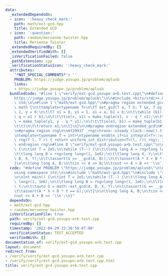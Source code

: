 ```yaml
---
data:
  _extendedDependsOn:
  - icon: ':heavy_check_mark:'
    path: math/ext-gcd.hpp
    title: Extended GCD
  - icon: ':question:'
    path: random/mersenne-twister.hpp
    title: Mersenne Twister
  _extendedRequiredBy: []
  _extendedVerifiedWith: []
  _isVerificationFailed: false
  _pathExtension: cpp
  _verificationStatusIcon: ':heavy_check_mark:'
  attributes:
    '*NOT_SPECIAL_COMMENTS*': ''
    PROBLEM: https://judge.yosupo.jp/problem/aplusb
    links:
    - https://judge.yosupo.jp/problem/aplusb
  bundledCode: "#line 1 \"verify/ext-gcd.yosupo-a+b.test.cpp\"\n#define PROBLEM \"\
    https://judge.yosupo.jp/problem/aplusb\"\n\n#include <bits/stdc++.h>\nusing namespace\
    \ std;\n\n#line 1 \"math/ext-gcd.hpp\"\n#pragma region extended_gcd\n\nnamespace\
    \ math {\n\ttemplate<typename T>\n\tT ext_gcd(T a, T b, T &x, T &y) {\n\t\tx =\
    \ 1, y = 0;\n\t\tT x1 = 0, y1 = 1, a1 = a, b1 = b;\n\t\twhile (b1) {\n\t\t\tT\
    \ q = a1 / b1;\n\t\t\ttie(x, x1) = make_tuple(x1, x - q * x1);\n\t\t\ttie(y, y1)\
    \ = make_tuple(y1, y - q * y1);\n\t\t\ttie(a1, b1) = make_tuple(b1, a1 - q * b1);\n\
    \t\t}\n\t\treturn a1;\n\t}\n}\n\n#pragma endregion extended_gcd\n#line 1 \"random/mersenne-twister.hpp\"\
    \n#pragma region rng\n\nmt19937 _rng(chrono::steady_clock::now().time_since_epoch().count());\n\
    \ntemplate<typename T = int>\ntypename enable_if<is_integral<T>::value, T>::type\
    \ rng(T l, T r) { return uniform_int_distribution<T>(l, r)(_rng); }\n\n#pragma\
    \ endregion rng\n#line 8 \"verify/ext-gcd.yosupo-a+b.test.cpp\"\n\nint main()\
    \ {\n\tint T = 2e5;\n\twhile (T--) {\n\t\tlong long A = rng<long long>(1, 1e6);\n\
    \t\tlong long B = rng<long long>(1, 1e6);\n\t\tlong long X, Y;\n\t\tauto G = math::ext_gcd(A,\
    \ B, X, Y);\n\t\tassert(G == __gcd(A, B));\n\t\tassert(A * X + B * Y == G);\n\t\
    }\n\n\tlong long A, B;\n\tcin >> A >> B;\n\tcout << A + B << '\\n';\n}\n"
  code: "#define PROBLEM \"https://judge.yosupo.jp/problem/aplusb\"\n\n#include <bits/stdc++.h>\n\
    using namespace std;\n\n#include \"math/ext-gcd.hpp\"\n#include \"random/mersenne-twister.hpp\"\
    \n\nint main() {\n\tint T = 2e5;\n\twhile (T--) {\n\t\tlong long A = rng<long\
    \ long>(1, 1e6);\n\t\tlong long B = rng<long long>(1, 1e6);\n\t\tlong long X,\
    \ Y;\n\t\tauto G = math::ext_gcd(A, B, X, Y);\n\t\tassert(G == __gcd(A, B));\n\
    \t\tassert(A * X + B * Y == G);\n\t}\n\n\tlong long A, B;\n\tcin >> A >> B;\n\t\
    cout << A + B << '\\n';\n}"
  dependsOn:
  - math/ext-gcd.hpp
  - random/mersenne-twister.hpp
  isVerificationFile: true
  path: verify/ext-gcd.yosupo-a+b.test.cpp
  requiredBy: []
  timestamp: '2022-04-29 22:36:50-07:00'
  verificationStatus: TEST_ACCEPTED
  verifiedWith: []
documentation_of: verify/ext-gcd.yosupo-a+b.test.cpp
layout: document
redirect_from:
- /verify/verify/ext-gcd.yosupo-a+b.test.cpp
- /verify/verify/ext-gcd.yosupo-a+b.test.cpp.html
title: verify/ext-gcd.yosupo-a+b.test.cpp
---
```

